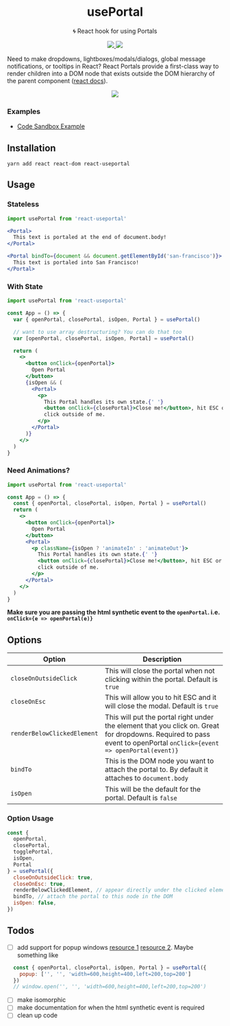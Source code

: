 <h1 align="center">usePortal</h1>
<p align="center">🌀 React hook for using Portals</p>
<p align="center">
    <a href="https://github.com/alex-cory/react-useportal/pulls">
      <img src="https://camo.githubusercontent.com/d4e0f63e9613ee474a7dfdc23c240b9795712c96/68747470733a2f2f696d672e736869656c64732e696f2f62616467652f5052732d77656c636f6d652d627269676874677265656e2e737667" />
    </a>
    <a href="https://www.npmjs.com/package/react-useportal">
        <img src="https://img.shields.io/npm/dt/react-useportal.svg" />
    </a>
</p>

Need to make dropdowns, lightboxes/modals/dialogs, global message notifications, or tooltips in React? React Portals provide a first-class way to render children into a DOM node that exists outside the DOM hierarchy of the parent component ([react docs](https://reactjs.org/docs/portals.html)).

<p align="center">
  <a href="https://github.com/alex-cory/react-useportal">
    <img src="https://github.com/alex-cory/react-useportal/raw/master/usePortal.gif" />
  </a>
</p>

### Examples
- <a target="_blank" rel="noopener noreferrer" href='https://codesandbox.io/s/w6jp7z4pkk'>Code Sandbox Example</a>


Installation
------------

```shell
yarn add react react-dom react-useportal
```

Usage
-----

### Stateless
```jsx 
import usePortal from 'react-useportal'

<Portal>
  This text is portaled at the end of document.body!
</Portal>

<Portal bindTo={document && document.getElementById('san-francisco')}>
  This text is portaled into San Francisco!
</Portal>
```

### With State
```jsx 
import usePortal from 'react-useportal'

const App = () => {
  var { openPortal, closePortal, isOpen, Portal } = usePortal()

  // want to use array destructuring? You can do that too
  var [openPortal, closePortal, isOpen, Portal] = usePortal()

  return (
    <>
      <button onClick={openPortal}>
        Open Portal
      </button>
      {isOpen && (
        <Portal>
          <p>
            This Portal handles its own state.{' '}
            <button onClick={closePortal}>Close me!</button>, hit ESC or
            click outside of me.
          </p>
        </Portal>
      )}
    </>
  )
}
```

### Need Animations?
```jsx 
import usePortal from 'react-useportal'

const App = () => {
  const { openPortal, closePortal, isOpen, Portal } = usePortal()
  return (
    <>
      <button onClick={openPortal}>
        Open Portal
      </button>
      <Portal>
        <p className={isOpen ? 'animateIn' : 'animateOut'}>
          This Portal handles its own state.{' '}
          <button onClick={closePortal}>Close me!</button>, hit ESC or
          click outside of me.
        </p>
      </Portal>
    </>
  )
}
```
**Make sure you are passing the html synthetic event to the `openPortal`. i.e. `onClick={e => openPortal(e)}`**

Options
-----
| Option                | Description                                                                              |
| --------------------- | ---------------------------------------------------------------------------------------- |
| `closeOnOutsideClick` | This will close the portal when not clicking within the portal. Default is `true` |
| `closeOnEsc`   | This will allow you to hit ESC and it will close the modal. Default is `true`    |
| `renderBelowClickedElement` | This will put the portal right under the element that you click on. Great for dropdowns. Required to pass event to openPortal `onClick={event => openPortal(event)}` |
| `bindTo` | This is the DOM node you want to attach the portal to. By default it attaches to `document.body` |
| `isOpen` | This will be the default for the portal. Default is `false` |

### Option Usage
```js
const {
  openPortal,
  closePortal,
  togglePortal,
  isOpen,
  Portal
} = usePortal({
  closeOnOutsideClick: true,
  closeOnEsc: true,
  renderBelowClickedElement, // appear directly under the clicked element/node in the DOM
  bindTo, // attach the portal to this node in the DOM
  isOpen: false,
})
```
Todos
------
- [ ] add support for popup windows [resource 1](https://javascript.info/popup-windows) [resource 2](https://hackernoon.com/using-a-react-16-portal-to-do-something-cool-2a2d627b0202). Maybe something like
```jsx
  const { openPortal, closePortal, isOpen, Portal } = usePortal({
    popup: ['', '', 'width=600,height=400,left=200,top=200']
  })
  // window.open('', '', 'width=600,height=400,left=200,top=200')
```
- [ ] make isomorphic
- [ ] make documentation for when the html synthetic event is required
- [ ] clean up code
